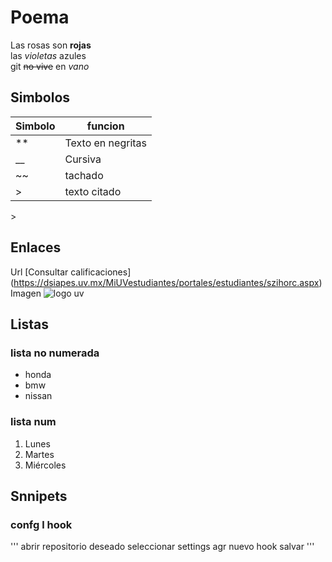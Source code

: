 # Poema
Las rosas son **rojas**  
las _violetas_ azules  
git ~~no vive~~ en *vano*  

## Simbolos

|Simbolo| funcion|
|-|-|
|**|Texto en negritas|  
|__|Cursiva|  
|~~|tachado|  
|>| texto citado

&gt;   

## Enlaces

Url [Consultar calificaciones] (https://dsiapes.uv.mx/MiUVestudiantes/portales/estudiantes/szihorc.aspx)
Imagen ![logo uv](https://www.google.com.mx/url?sa=i&url=https%3A%2F%2Fwww.ferrari.com%2Fes-ES%2Fauto%2Ff40&psig=AOvVaw0MKqBwaubDIN62zW5L79dI&ust=1740779263484000&source=images&cd=vfe&opi=89978449&ved=0CBQQjRxqFwoTCMDKhJ_q5IsDFQAAAAAdAAAAABAE.jpg)

## Listas
### lista no numerada
* honda
* bmw
* nissan

### lista num
1. Lunes
2. Martes
3. Miércoles

## Snnipets
### confg l hook
'''
abrir repositorio deseado
seleccionar settings
agr nuevo hook
salvar
'''
